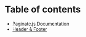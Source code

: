 # Table of contents

* [Paginate.js Documentation](README.md)
* [Header & Footer](header-and-footer.md)
